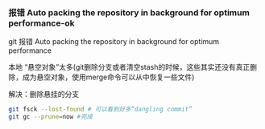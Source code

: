 ### 报错 Auto packing the repository in background for optimum performance-ok

git 报错 Auto packing the repository in background for optimum performance

本地 “悬空对象”太多(git删除分支或者清空stash的时候，这些其实还没有真正删除，成为悬空对象，使用merge命令可以从中恢复一些文件)

解决：删除悬挂的分支

~~~bash
git fsck --lost-found # 可以看到好多“dangling commit” 
git gc --prune=now #完成
~~~

